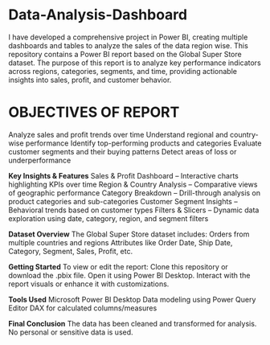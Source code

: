# Data-Analysis-Dashboard
I have developed a comprehensive project in Power BI, creating multiple dashboards and tables to analyze the sales of the data region wise. This repository contains a Power BI report based on the Global Super Store dataset. The purpose of this report is to analyze key performance indicators across regions, categories, segments, and time, providing actionable insights into sales, profit, and customer behavior.

# OBJECTIVES OF REPORT
Analyze sales and profit trends over time
Understand regional and country-wise performance
Identify top-performing products and categories
Evaluate customer segments and their buying patterns
Detect areas of loss or underperformance

**Key Insights & Features**
Sales & Profit Dashboard – Interactive charts highlighting KPIs over time
Region & Country Analysis – Comparative views of geographic performance
Category Breakdown – Drill-through analysis on product categories and sub-categories
Customer Segment Insights – Behavioral trends based on customer types
Filters & Slicers – Dynamic data exploration using date, category, region, and segment filters

**Dataset Overview**
The Global Super Store dataset includes:
Orders from multiple countries and regions
Attributes like Order Date, Ship Date, Category, Segment, Sales, Profit, etc.

**Getting Started**
To view or edit the report:
Clone this repository or download the .pbix file.
Open it using Power BI Desktop.
Interact with the report visuals or enhance it with customizations.

**Tools Used**
Microsoft Power BI Desktop
Data modeling using Power Query Editor
DAX for calculated columns/measures

**Final Conclusion**
The data has been cleaned and transformed for analysis.
No personal or sensitive data is used.
